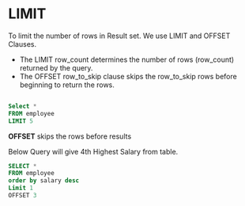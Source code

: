 # LIMIT

To limit the number of rows in Result set. We use LIMIT and OFFSET Clauses.

* The LIMIT row_count determines the number of rows (row_count) returned by the query.    
* The OFFSET row_to_skip clause skips the row_to_skip rows before beginning to return the rows.    

```sql

Select * 
FROM employee
LIMIT 5

```

**OFFSET** skips the rows before results

Below Query will give 4th Highest Salary from table.
``` SQL
SELECT *
FROM employee
order by salary desc
Limit 1 
OFFSET 3
```
